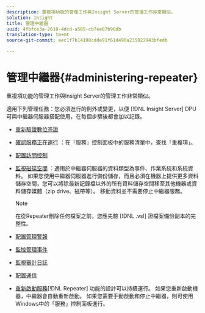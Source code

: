 ```yaml
---
description: 重複項功能的管理工作與Insight Server的管理工作非常類似。
solution: Insight
title: 管理中繼器
uuid: 4fbfce3a-2610-4dcd-a585-cb7ee07b90db
translation-type: tm+mt
source-git-commit: aec1f7b14198cdde91f61d490a235022943bfedb

---
```



# 管理中繼器{#administering-repeater}

重複項功能的管理工作與Insight Server的管理工作非常類似。

適用下列管理任務：您必須進行的例外或變更，以便 [!DNL Insight Server] DPU可與中繼器伺服器搭配使用，在每個步驟後都會加以記錄。

* [重新驗證數位憑證](../../../home/c-inst-svr/c-admin-inst-svr/c-reval-dgtl-cert.md#concept-f0020a6f0d6f477099b7a8f0b6e2944c)
* [確認服務正在運行](../../../home/c-inst-svr/c-admin-inst-svr/c-cfrm-svc-rng.md#concept-15b046e92d254bbd95dec829abc76677) ：在「服務」控制面板中的服務清單中，查找「重複項」。

* [配置訪問控制](../../../home/c-inst-svr/c-admin-inst-svr/c-config-acs-ctrl/c-config-acs-ctrl.md#concept-ac385e870dbe4b57a72bf7266b60f93d)
* [監視磁碟空間](../../../home/c-inst-svr/c-admin-inst-svr/c-mntr-disk-spc/c-mntr-disk-spc.md#concept-a83447e44f4e47aba282328be395a0d4) ：適用於中繼器伺服器的資料類型為事件、作業系統和系統資料。 如果您使用中繼器伺服器進行備份儲存，而且必須在機器上提供更多資料儲存空間，您可以將除最新記錄檔以外的所有資料儲存空間移至其他機器或資料儲存媒體（zip drive、磁帶等）。 移動資料並不需要停止中繼器服務。

   >[!NOTE]
   >
   >在從Repeater刪除任何檔案之前，您應先驗 [!DNL .vsl] 證檔案備份副本的完整性。

* [配置管理警報](../../../home/c-inst-svr/c-admin-inst-svr/t-config-adm-alrts.md#task-0858f588da4941aa9d4952f6592681aa)
* [監控管理事件](../../../home/c-inst-svr/c-admin-inst-svr/t-mntr-adm-evts.md#task-4c78325b3e6e4dde8fa94c1896e19e34)
* [監視審計日誌](../../../home/c-inst-svr/c-admin-inst-svr/t-mntr-adt-lgs.md#task-5dd9830424fe440ea1369215a1aca231)
* [配置通信](../../../home/c-inst-svr/c-admin-inst-svr/t-config-com.md#task-471305ecf7a644789a288f93c42514ec)
* [重新啟動服務](../../../home/c-inst-svr/c-admin-inst-svr/t-rest-svc.md#task-97f97f1019bc440080ab2fddfdc04c74)[!DNL Repeater] 功能的設計可以持續運行。 如果您重新啟動機器，中繼器會自動重新啟動。 如果您需要手動啟動和停止中繼器，則可使用Windows中的「服務」控制面板進行。

